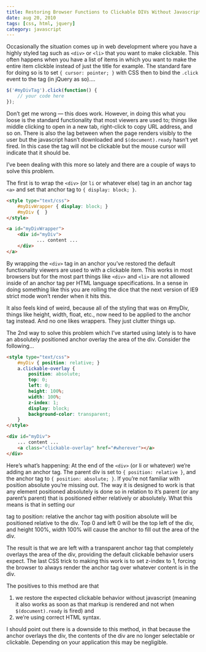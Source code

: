 ```yaml
---
title: Restoring Browser Functions to Clickable DIVs Without Javascript
date: aug 20, 2010
tags: [css, html, jquery]
category: javascript
---
```


Occasionally the situation comes up in web development where you have a highly styled tag such as
`<div>` or `<li>` that you want to make clickable.  This often happens when you have a list of items in which you want to make the entire item clickble instead of just the title for example.  The standard fare for doing so is to set `{ cursor: pointer; }` with CSS then to bind the `.click` event to the tag (in jQuery as so)….

```javascript
$('#myDivTag').click(function() {
    // your code here
});
```

Don’t get me wrong — this does work.  However, in doing this what you loose is the standard functionality that most viewers are used to; things like middle clicking to open in a new tab, right-click to copy URL address, and so on.  There is also the lag between when the page renders visibly to the user but the javascript hasn’t downloaded and `$(document).ready` hasn’t yet fired.  In this case the tag will not be clickable but the mouse cursor will indicate that it should be.

I’ve been dealing with this more so lately and there are a couple of ways to solve this problem.

The first is to wrap the `<div>` (or `li` or whatever else) tag in an anchor tag `<a>` and set that anchor tag to `{ display: block; }`.

```html
<style type="text/css">
    #myDivWrapper { display: block; }
    #myDiv {  }
</style>

<a id="myDivWrapper">
    <div id="myDiv">
           ... content ...
    </div>
</a>
```

By wrapping the `<div>` tag in an anchor you’ve restored the default functionality viewers are used to with a clickable item.  This works in most browsers but for the most part things like `<div>` and `<li>` are not allowed inside of an anchor tag per HTML language specifications.  In a sense in doing something like this you are rolling the dice that the next version of IE9 strict mode won’t render when it hits this.

It also feels kind of  weird, because all of the styling that was on #myDiv, things like height, width, float, etc., now need to be applied to the anchor tag instead.  And no one likes wrappers. They just clutter things up.

The 2nd way to solve this problem which I’ve started using lately is to have an absolutely positioned anchor overlay the area of the div.  Consider the following…

```html
<style type="text/css">
    #myDiv { position: relative; }
    a.clickable-overlay {
        position: absolute;
        top: 0;
        left: 0;
        height: 100%;
        width: 100%;
        z-index: 1;
        display: block;
        background-color: transparent;
    }
</style>

<div id="myDiv">
    ... content ...
    <a class="clickable-overlay" href="#wherever"></a>
</div>
```

Here’s what’s happening:  At the end of the `<div>` (or li or whatever) we’re adding an anchor tag.  The parent div is set to `{ position: relative }`, and the anchor tag to `{ position: absolute; }`.  If you’re not familiar with position absolute you’re missing out.  The way it is designed to work is that any element positioned absolutely is done so in relation to it’s parent (or any parent’s parent) that is positioned either relatively or absolutely.  What this means is that in setting our <div> tag to position: relative the anchor tag with position absolute will be positioned relative to the div.  Top 0 and left 0 will be the top left of the div,  and height 100%, width 100% will cause the anchor to fill out the area of the div.

The result is that we are left with a transparent anchor tag that completely overlays the area of the div, providing the default clickable behavior users expect.  The last CSS trick to making this work is to set z-index to 1, forcing the browser to always render the anchor tag over whatever content is in the div.

The positives to this method are that

  1. we restore the expected clickable behavior without javascript (meaning it also works as soon as that markup is rendered and not when `$(document).ready` is fired) and
  2. we’re using correct HTML syntax.

I should point out there is a downside to this method, in that because the anchor overlays the div, the contents of the div are no longer selectable or clickable.  Depending on your application this may be negligible.
